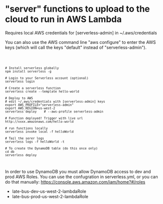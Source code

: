 "server" functions to upload to the cloud to run in AWS Lambda
====

Requires local AWS credentials for [serverless-admin] in ~/.aws/credentials

You can also use the AWS command line "aws configure" to enter the AWS keys (which will call the keys "default" instead of "serverless-admin").

<code>

    # Install serverless globally
    npm install serverless -g

    # Login to your Serverless account (optional)
    serverless login

    # Create a serverless function
    serverless create --template hello-world

    # Deploy to AWS
    # edit ~/.aws/credentials with [serverless-admin] keys
    export AWS_PROFILE="serverless-admin"
    export AWS_REGION=us-west-2
    serverless deploy    # --aws-profile serverless-admin

    # Function deployed! Trigger with live url
    http://xxxx.amazonaws.com/hello-world

    # run functions locally
    serverless invoke local -f helloWorld

    # Tail the serer logs
    serverless logs -f helloWorld -t

    # To create the DynamoDB table (do this once only)
    cd db
    serverless deploy
</code>

In order to use DynamoDB you must allow DynamoDB access to dev and prod AWS Roles.
You can use the confugration in serverless.yml, or
you can do that manually: https://console.aws.amazon.com/iam/home?#/roles
* late-bus-dev-us-west-2-lambdaRole
* late-bus-prod-us-west-2-lambdaRole

